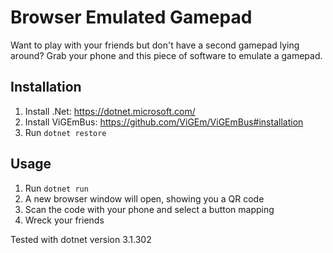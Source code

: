# Browser Emulated Gamepad

Want to play with your friends but don't have a second gamepad lying around? Grab your phone and this piece of software to emulate a gamepad.

## Installation

1. Install .Net: https://dotnet.microsoft.com/
2. Install ViGEmBus: https://github.com/ViGEm/ViGEmBus#installation
3. Run `dotnet restore`

## Usage

1. Run `dotnet run`
2. A new browser window will open, showing you a QR code
3. Scan the code with your phone and select a button mapping
4. Wreck your friends

Tested with dotnet version 3.1.302
